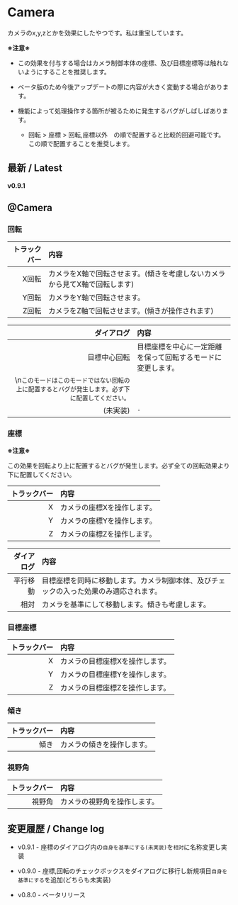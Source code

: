 
# Camera

カメラのx,y,zとかを効果にしたやつです。私は重宝しています。

**※注意※**

- この効果を付与する場合はカメラ制御本体の座標、及び目標座標等は触れないようにすることを推奨します。

- ベータ版のため今後アップデートの際に内容が大きく変動する場合があります。

- 機能によって処理操作する箇所が被るために発生するバグがしばしばあります。
    - 回転 > 座標 > 回転,座標以外　の順で配置すると比較的回避可能です。この順で配置することを推奨します。


## 最新 / Latest

**v0.9.1**


## @Camera

### 回転

| トラックバー | 内容 |
| -: | :- |
| X回転 | カメラをX軸で回転させます。(傾きを考慮しないカメラから見てX軸で回転します) |
| Y回転 | カメラをY軸で回転させます。 |
| Z回転 | カメラをZ軸で回転させます。(傾きが操作されます) |

| ダイアログ | 内容 |
| -: | :- |
| 目標中心回転 | 目標座標を中心に一定距離を保って回転するモードに変更します。
\n`このモードはこのモードではない回転の上に配置するとバグが発生します。必ず下に配置してください。` |
| (未実装) | `-` |


### 座標

**※注意※**

この効果を回転より上に配置するとバグが発生します。必ず全ての回転効果より下に配置してください。


| トラックバー | 内容 |
| -: | :- |
| X | カメラの座標Xを操作します。 |
| Y | カメラの座標Yを操作します。 |
| Z | カメラの座標Zを操作します。 |


| ダイアログ | 内容 |
| -: | :- |
| 平行移動 | 目標座標を同時に移動します。カメラ制御本体、及びチェックの入った効果のみ適応されます。 |
| 相対 | カメラを基準にして移動します。傾きも考慮します。 |


### 目標座標

| トラックバー | 内容 |
| -: | :- |
| X | カメラの目標座標Xを操作します。 |
| Y | カメラの目標座標Yを操作します。 |
| Z | カメラの目標座標Zを操作します。 |

### 傾き

| トラックバー | 内容 |
| -: | :- |
| 傾き | カメラの傾きを操作します。 |

### 視野角

| トラックバー | 内容 |
| -: | :- |
| 視野角 | カメラの視野角を操作します。 |


## 変更履歴 / Change log

- v0.9.1 - 座標のダイアログ内の`自身を基準にする(未実装)`を`相対`に名称変更し実装

- v0.9.0 - 座標,回転のチェックボックスをダイアログに移行し新規項目`自身を基準にする`を追加(どちらも未実装)

- v0.8.0 - ベータリリース
